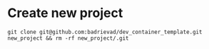 # Create new project
```shell
git clone git@github.com:badrievad/dev_container_template.git new_project && rm -rf new_project/.git
```
